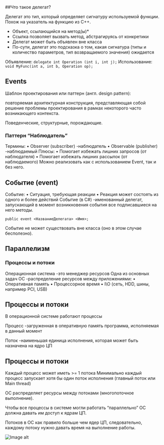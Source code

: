 ##Что такое делегат?

Делегат это тип, который определяет сигнатуру используемой функции. Похож на указатель на функцию из C++.




* Объект, ссылающийся на метод(ы)*
* Ссылка позволяет вызвать метод, абстрагируясь от конкретики
* Делегат может быть объявлен вне класса
* По-сути, делегат это подсказка о том, какая сигнатура (типы и
количество параметров, тип возвращаемого значения) ожидается



Объявление:
```delegate int Operation (int i, int j);```
Использование:
```void MyFunc(int a, int b, Operation op);```

## Events

Шаблон проектирования или паттерн (англ. design pattern):

повторяемая архитектурная конструкция, представляющая собой решение проблемы проектирования в рамках некоторого часто возникающего контекста.

Поведенческие, структурные, порождающие.

### Паттерн “Наблюдатель”

Термины:
• Observer (subscriber) -наблюдатель
• Observable (publisher) -наблюдаемый
Плюсы:
• Помогает избежать лишних запросов (от наблюдателя)
• Помогает избежать лишних рассылок (от наблюдаемого)
Можно реализовать как с использованием Event, так и без него.


## Событие (event)

Событие:
• Ситуация, требующая реакции
• Реакция может состоять из одного и более действий
Событие (в C#) -именованный делегат, запускающий в момент возникновения события все подписавшиеся на него методы.

```public event <НазваниеДелегата> <Имя>;```

Событие не может существовать вне класса (оно в этом случае бесполезно).




## Параллелизм
### Процессы и потоки

Операционная система -это менеджер ресурсов
Одна из основных задач ОС -распределение ресурсов между приложениями:
• Оперативная память
• Процессорное время
• I\O (сеть, HDD, шины, например PCI, USB)


## Процессы и потоки
В операционной системе работают процессы

Процесс -загруженная в оперативную память программа, исполняемая в данный момент

Поток -наименьшая единица исполнения, которая может быть назначена на ядро ЦП


## Процессы и потоки

Каждый процесс может иметь >= 1 потока
Минимально каждый процесс запускает хотя бы один поток исполнения (главный поток или Main thread)

ОС распределяет ресурсы между потоками (многопоточное выполнение).

Чтобы все процессы в системе могли работать “параллельно” ОС должна давать им доступ к ядрам ЦП.

Потоков в ОС как правило больше чем ядер ЦП, следовательно, каждому потоку нужно давать время на выполнение работы.

![Image alt](https://github.com/IlyaGall/C-/blob/main/18%20%D0%97%D0%BD%D0%B0%D0%BA%D0%BE%D0%BC%D1%81%D1%82%D0%B2%D0%BE%20%D1%81%20Telegram%20API/img/1.PNG)
